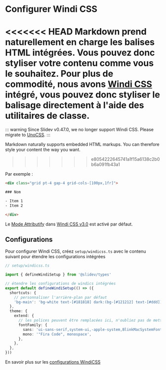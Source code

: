 # Configurer Windi CSS

<Environment type="node" />

<<<<<<< HEAD
Markdown prend naturellement en charge les balises HTML intégrées. Vous pouvez donc styliser votre contenu comme vous le souhaitez. Pour plus de commodité, nous avons [Windi CSS](https://github.com/windicss/windicss) intégré, vous pouvez donc styliser le balisage directement à l'aide des utilitaires de classe.
=======
::: warning
Since Slidev v0.47.0, we no longer support Windi CSS. Please migrate to [UnoCSS](/custom/config-unocss).
:::

Markdown naturally supports embedded HTML markups. You can therefore style your content the way you want.
>>>>>>> e8054222645741a1f15a6138c2b0b6a091fb43a1

Par exemple :

```html
<div class="grid pt-4 gap-4 grid-cols-[100px,1fr]">

### Nom

- Item 1
- Item 2

</div>
```

Le [Mode Attributify](https://windicss.org/posts/v30.html#attributify-mode) dans [Windi CSS v3.0](https://windicss.org/posts/v30.html) est activé par défaut.

## Configurations

Pour configurer Windi CSS, créez `setup/windicss.ts` avec le contenu suivant pour étendre les configurations intégrées

```ts
// setup/windicss.ts

import { defineWindiSetup } from '@slidev/types'

// étendre les configurations de windics intégrées
export default defineWindiSetup(() => ({
  shortcuts: {
    // personnaliser l'arrière-plan par défaut
    'bg-main': 'bg-white text-[#181818] dark:(bg-[#121212] text-[#ddd])',
  },
  theme: {
    extend: {
      // les polices peuvent être remplacées ici, n'oubliez pas de mettre à jour les liens de polices Web dans `index.html`
      fontFamily: {
        sans: 'ui-sans-serif,system-ui,-apple-system,BlinkMacSystemFont,"Segoe UI",Roboto,"Helvetica Neue",Arial,"Noto Sans",sans-serif,"Apple Color Emoji","Segoe UI Emoji","Segoe UI Symbol","Noto Color Emoji"',
        mono: '"Fira Code", monospace',
      },
    },
  },
}))
```

En savoir plus sur les [configurations WindiCSS](https://windicss.org/guide/configuration.html)
